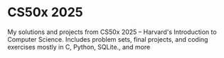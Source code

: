 # CS50x 2025
 My solutions and projects from CS50x 2025 – Harvard's Introduction to Computer Science. Includes problem sets, final projects, and coding exercises mostly in C, Python, SQLite., and more
